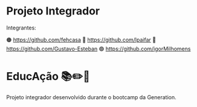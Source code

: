 # Projeto Integrador 
Integrantes:

🟠 https://github.com/fehcasa
🔴 https://github.com/lpaifar
🔵 https://github.com/Gustavo-Esteban
🟢 https://github.com/igorMilhomens

# EducAção 📚✏️📖
Projeto integrador desenvolvido durante o bootcamp da Generation.

